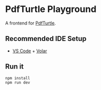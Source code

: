 # PdfTurtle Playground

A frontend for [PdfTurtle](https://github.com/lucas-gaitzsch/pdf-turtle).

## Recommended IDE Setup

- [VS Code](https://code.visualstudio.com/) + [Volar](https://marketplace.visualstudio.com/items?itemName=Vue.volar)

## Run it
```bash
npm install
npm run dev
```